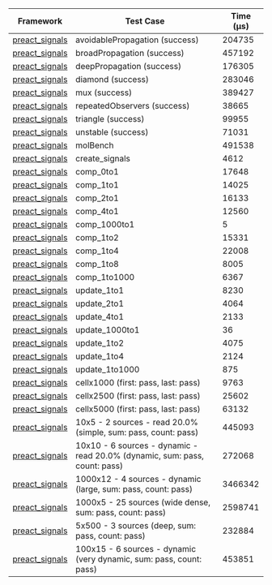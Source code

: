 | Framework | Test Case | Time (μs) |
| --- | --- | --- |
| [preact_signals](https://pub.dev/packages/preact_signals) | avoidablePropagation (success) | 204735 |
| [preact_signals](https://pub.dev/packages/preact_signals) | broadPropagation (success) | 457192 |
| [preact_signals](https://pub.dev/packages/preact_signals) | deepPropagation (success) | 176305 |
| [preact_signals](https://pub.dev/packages/preact_signals) | diamond (success) | 283046 |
| [preact_signals](https://pub.dev/packages/preact_signals) | mux (success) | 389427 |
| [preact_signals](https://pub.dev/packages/preact_signals) | repeatedObservers (success) | 38665 |
| [preact_signals](https://pub.dev/packages/preact_signals) | triangle (success) | 99955 |
| [preact_signals](https://pub.dev/packages/preact_signals) | unstable (success) | 71031 |
| [preact_signals](https://pub.dev/packages/preact_signals) | molBench | 491538 |
| [preact_signals](https://pub.dev/packages/preact_signals) | create_signals | 4612 |
| [preact_signals](https://pub.dev/packages/preact_signals) | comp_0to1 | 17648 |
| [preact_signals](https://pub.dev/packages/preact_signals) | comp_1to1 | 14025 |
| [preact_signals](https://pub.dev/packages/preact_signals) | comp_2to1 | 16133 |
| [preact_signals](https://pub.dev/packages/preact_signals) | comp_4to1 | 12560 |
| [preact_signals](https://pub.dev/packages/preact_signals) | comp_1000to1 | 5 |
| [preact_signals](https://pub.dev/packages/preact_signals) | comp_1to2 | 15331 |
| [preact_signals](https://pub.dev/packages/preact_signals) | comp_1to4 | 22008 |
| [preact_signals](https://pub.dev/packages/preact_signals) | comp_1to8 | 8005 |
| [preact_signals](https://pub.dev/packages/preact_signals) | comp_1to1000 | 6367 |
| [preact_signals](https://pub.dev/packages/preact_signals) | update_1to1 | 8230 |
| [preact_signals](https://pub.dev/packages/preact_signals) | update_2to1 | 4064 |
| [preact_signals](https://pub.dev/packages/preact_signals) | update_4to1 | 2133 |
| [preact_signals](https://pub.dev/packages/preact_signals) | update_1000to1 | 36 |
| [preact_signals](https://pub.dev/packages/preact_signals) | update_1to2 | 4075 |
| [preact_signals](https://pub.dev/packages/preact_signals) | update_1to4 | 2124 |
| [preact_signals](https://pub.dev/packages/preact_signals) | update_1to1000 | 875 |
| [preact_signals](https://pub.dev/packages/preact_signals) | cellx1000 (first: pass, last: pass) | 9763 |
| [preact_signals](https://pub.dev/packages/preact_signals) | cellx2500 (first: pass, last: pass) | 25602 |
| [preact_signals](https://pub.dev/packages/preact_signals) | cellx5000 (first: pass, last: pass) | 63132 |
| [preact_signals](https://pub.dev/packages/preact_signals) | 10x5 - 2 sources - read 20.0% (simple, sum: pass, count: pass) | 445093 |
| [preact_signals](https://pub.dev/packages/preact_signals) | 10x10 - 6 sources - dynamic - read 20.0% (dynamic, sum: pass, count: pass) | 272068 |
| [preact_signals](https://pub.dev/packages/preact_signals) | 1000x12 - 4 sources - dynamic (large, sum: pass, count: pass) | 3466342 |
| [preact_signals](https://pub.dev/packages/preact_signals) | 1000x5 - 25 sources (wide dense, sum: pass, count: pass) | 2598741 |
| [preact_signals](https://pub.dev/packages/preact_signals) | 5x500 - 3 sources (deep, sum: pass, count: pass) | 232884 |
| [preact_signals](https://pub.dev/packages/preact_signals) | 100x15 - 6 sources - dynamic (very dynamic, sum: pass, count: pass) | 453851 |
